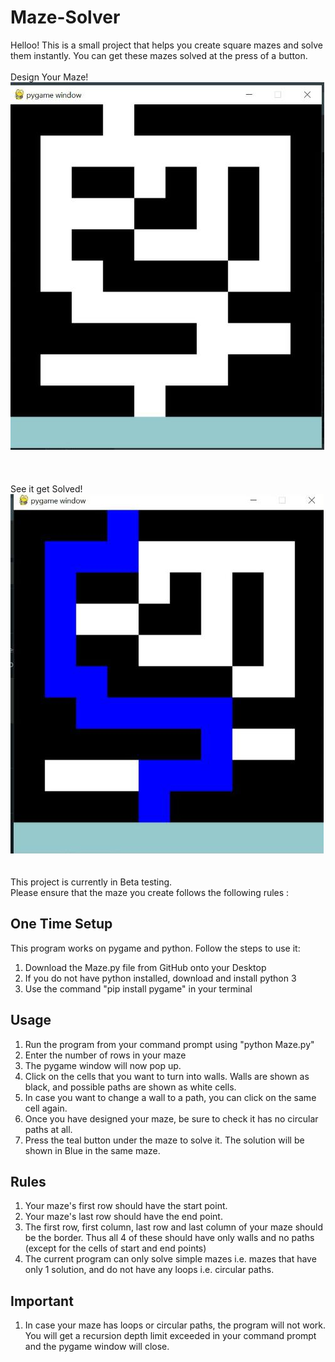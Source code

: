 # Maze-Solver

Helloo!
This is a small project that helps you create square mazes and solve them instantly. You can get these mazes solved at the press of a button.  
<br>Design Your Maze! 
![Design Your Maze](https://github.com/astitva1905/Maze-Solver/blob/master/Unsolved.jpeg)  
<br><br> 
<br>See it get Solved!
![See it get solved](https://github.com/astitva1905/Maze-Solver/blob/master/Solved.jpeg)  
 <br><br>
This project is currently in Beta testing. <br>
Please ensure that the maze you create follows the following rules :

## One Time Setup 
This program works on pygame and python. Follow the steps to use it:
1. Download the Maze.py file from GitHub onto your Desktop
2. If you do not have python installed, download and install python 3
3. Use the command "pip install pygame" in your terminal


## Usage
1. Run the program from your command prompt using "python Maze.py"
2. Enter the number of rows in your maze 
3. The pygame window will now pop up. 
4. Click on the cells that you want to turn into walls. 
Walls are shown as black, and possible paths are shown as white cells.
5. In case you want to change a wall to a path, you can click on the same cell again. 
6. Once you have designed your maze, be sure to check it has no circular paths at all. 
7. Press the teal button under the maze to solve it. 
The solution will be shown in Blue in the same maze. 

## Rules
1. Your maze's first row should have the start point. 
2. Your maze's last row should have the end point. 
3. The first row, first column, last row and last column of your maze should be the border.
Thus all 4 of these should have only walls and no paths (except for the cells of start and end points)
4. The current program can only solve simple mazes i.e. mazes that have only 1 solution, and do not have 
any loops i.e. circular paths. 

## Important 
1. In case your maze has loops or circular paths, the program will not work. 
You will get a recursion depth limit exceeded in your command prompt and the pygame window will close.

